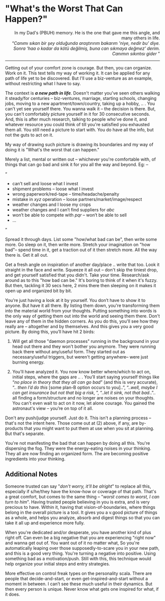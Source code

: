 # "What's the Worst That Can Happen?"

<p align="right">In my Dad's (PBUH) memory. He is the one that gave me this angle, and many others in life.<br>  “<i>Canımı sıkan bir şey olduğunda araştırırım bakarım 'niye, nedir bu' diye. Sonra ‘haa o kadar da kötü değilmiş, buna can sıkmaya değmez’ derim. Canımın sıkıntısı gider</i> ”</p> 

--------

Getting out of your comfort zone is courage. But then, you can organize. Work on it. 
This text tells my way of working it. It can be applied for any path of life yet to be discovered. But I'll use a biz-venture as an example, without restricting what I have to say. 

The context is **_a new path in life_**. Doesn't matter you've seen others walking it steady/for centuries – biz-ventures, marriage, starting schools, changing jobs, moving to a new apartment/town/country, taking up a hobby, .. . You can't yet see yourself there. You wanna walk it – the decision is there. But, you can't comfortably picture yourself in it for 30 consecutive seconds. And, this is after much research, talking to people who've done it, and whatever resource you could think of till you're satisfied you exhausted them all. You still need a picture to start with. You do have all the info, but not the guts to act on it. 

My way of drawing such picture is drawing its boundaries and my way of doing it is "What's the worst that can happen."


Merely a list, mental or written out – whichever you're comfortable with, of things that can go bad and sink it for you all the way and beyond. Eg: – 

“
* can’t sell and loose what I invest 
* shipment problems – loose what I invest 
* wrong paperwork/red-tape – time/headache/penalty
* mistake in _xyz_ operation – loose partners/market/image/respect
* weather changes and I loose my crops
* weather changes and I can’t find suppliers for _abc_
* won’t be able to compete with _pqr_ – won’t be able to sell 
* ...

”

Spread it through days. List some "how/what bad can be", then write some more. Go sleep on it, then write more. Stretch your imagination on "how bad"– spend time in it, get a traction out of it then stretch more. All the way there is. Get it all out.  

Get a fresh angle on inspiration of another day/place .. write that too. Look it straight in the face and write. Squeeze it all out – don't skip the tiniest drop, and get yourself satisfied that you didn't. Take your time. Research/ask around as to this "how bad can be."
It's boring to think of it when it's fuzzy. But then, tackling it 30 secs here, 2 mins there then sleeping on it makes it open up and organized bit by bit. 

You’re just having a look at it by yourself. You don’t have to show it to anyone. But have it all there. By listing them down, you're transforming them into the material world from your thoughts. Putting something into words is the only way of getting them out into the world and seeing them there. Don't leave any of them in the hidden corners. As you do this, you'll see how they really are –  altogether and by themselves. And this gives you a very good picture.  By doing this, you’ll have hit 2 birds: 

1) Will get all those "daemon processes" running in the background in your head out there and they won't bother you anymore. They were running back there without any/useful form. They started out as necessary/useful triggers, but weren't getting anywhere–  were just burning energy.

2) You'll have analyzed it. You now know better where/which to act on, initial steps, where the gaps are .. . You’ll start saying yourself things like “_no place in theory that they all can go bad_” (and this is very accurate), “.. _then I’d do this_ [some plan-B option occurs to you]..”, “.._well, maybe I can get insurance but not that big a risk_,  ”, “.._let it sink, not that bad_..”.. all finding a form/structure and no longer are noises on your thoughts. You can't even wait to act on it now, let alone courage. You gained the astronaut's view – you’re on top of it all.

Don't any push/judge yourself. Just do it. This isn't a planning process – that's not the intent here. Those come out at (2) above, if any, are by-products that you might want to put them at use when you sit at planning. But that's separate. 

You're not manifesting the bad that can happen by doing all this. You're dispersing the fog. 
They were the energy-eating noises in your thinking. They all are now finding an organized form. The are becoming positive ingredients into your thinking.  

## Additional Notes 

Someone trusted can say "_don't worry, it'll be alright_" to replace all this, especially if s/he/they have the know-how or coverage of that path. That's a great comfort, but comes to the same thing – "_worst comes to worst, I can turn to him_". Having trusted people believing in you is extra, and is very precious to have. Within it, having that vision-of-boundaries, where things belong in the overall picture is a tool. It gives you a v.good picture of things as a whole, and helps you analyze, absorb and digest things so that you can take it all up and experience more fully. 

When you're dedicated and/or desperate,  you have another kind of plus right off. 
Can even be a big negative that you are experiencing "right now" and wanna get out of. You want out of it no matter what, So you're automatically leaping over those supposedly-to-scare you in your new path, and this is a good very thing. You're turning a negative into positive. Using something bad as a motivation/push. Still with this, this technique would help organize your initial steps and entry strategies.   

More effective on control freak types on the personality scala. There are people that decide-and-start, or even get-inspired-and-start without a moment in between. I can’t see these much useful in their dynamics. But then every person is unique. Never know what gets one inspired for what, if it does.
